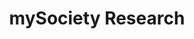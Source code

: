 ---
schema: default
title: mySociety Research
description: Datasets which have been created by mySociety's research team.
logo: ''
---